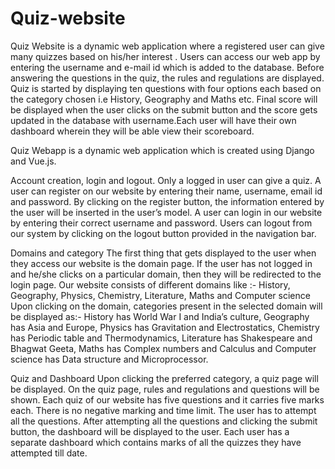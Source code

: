 # Quiz-website

Quiz Website is a dynamic web application where a registered user can give many quizzes based on his/her interest . Users can access our web app by entering the username and e-mail id which is added to the database. Before answering the questions in the quiz, the rules and regulations are displayed. Quiz is started by displaying ten questions with four options each based on the category chosen i.e History, Geography and Maths etc. Final score will be displayed when the user clicks on the submit button and the score gets updated in the database with username.Each user will have their own dashboard wherein they will be able view their scoreboard.

Quiz Webapp is a dynamic web application which is created using Django and Vue.js.

Account creation, login and logout.
Only a  logged in user can give a quiz.
A user can register on our website by entering their name, username, email id and password.
By clicking on the register button, the information entered by the user will be inserted in the user’s model.
A user can login in our website by entering their correct username and password.
Users can logout from our system by clicking on the logout button provided in the navigation bar.

Domains and category
The first thing that gets displayed to the user when they access our website is the domain page.
If the user has not logged in and he/she clicks on a particular domain, then they will be redirected to the login page.
Our website consists of different domains like :- 
History, Geography, Physics, Chemistry, Literature, Maths and Computer science
Upon clicking on the domain, categories present in the selected domain will be displayed as:-
History has World War I and India’s culture, Geography has Asia and Europe, Physics has Gravitation and Electrostatics, Chemistry has Periodic table and Thermodynamics, Literature has Shakespeare and Bhagwat Geeta, Maths has Complex numbers and Calculus and Computer science has Data structure and Microprocessor.

Quiz and Dashboard
Upon clicking the preferred category, a quiz page will be displayed.
On the quiz page, rules and regulations and questions will be shown.
Each quiz of our website has five questions and it carries five marks each. There is no negative marking and time limit.
The user has to attempt all the questions.
After attempting all the questions and clicking the submit button, the dashboard will be displayed to the user.
Each user has a separate dashboard which contains marks of all the quizzes they have attempted till date.



